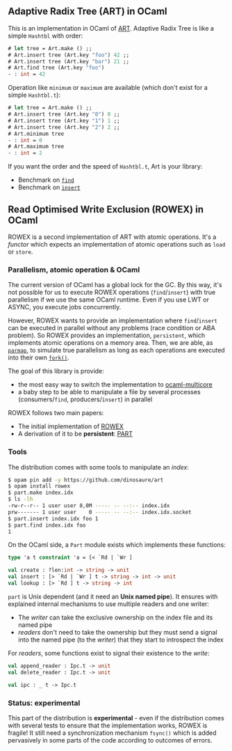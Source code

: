 ## Adaptive Radix Tree (ART) in OCaml

This is an implementation in OCaml of [ART][ART]. Adaptive Radix Tree is like a
simple `Hashtbl` with order:

```ocaml
# let tree = Art.make () ;;
# Art.insert tree (Art.key "foo") 42 ;;
# Art.insert tree (Art.key "bar") 21 ;;
# Art.find tree (Art.key "foo")
- : int = 42
```

Operation like `minimum` or `maximum` are available (which don't exist for a
simple `Hashtbl.t`):

```ocaml
# let tree = Art.make () ;;
# Art.insert tree (Art.key "0") 0 ;;
# Art.insert tree (Art.key "1") 1 ;;
# Art.insert tree (Art.key "2") 2 ;;
# Art.minimum tree
- : int = 0
# Art.maximum tree
- : int = 2
```

If you want the order and the speed of `Hashtbl.t`, Art is your library:
- Benchmark on [`find`][find-bechamel]
- Benchmark on [`insert`][insert-bechamel]

## Read Optimised Write Exclusion (ROWEX) in OCaml

ROWEX is a second implementation of ART with atomic operations. It's a _functor_
which expects an implementation of atomic operations such as `load` or `store`.

### Parallelism, atomic operation & OCaml

The current version of OCaml has a global lock for the GC. By this way, it's not
possible for us to execute ROWEX operations (`find`/`insert`) with true
parallelism if we use the same OCaml runtime. Even if you use LWT or ASYNC, you
execute jobs concurrently.

However, ROWEX wants to provide an implementation where `find`/`insert` can be
executed in parallel without any problems (race condition or ABA problem). So
ROWEX provides an implementation, `persistent`, which implements atomic
operations on a memory area. Then, we are able, as [`parmap`][parmap], to
simulate true parallelism as long as each operations are executed into their own
[`fork()`][fork].

The goal of this library is provide:
- the most easy way to switch the implementation to
  [ocaml-multicore][ocaml-multicore]
- a baby step to be able to manipulate a file by several processes
  (consumers/`find`, producers/`insert`) in parallel

ROWEX follows two main papers:
- The initial implementation of [ROWEX][ROWEX]
- A derivation of it to be **persistent**: [PART][PART]

### Tools

The distribution comes with some tools to manipulate an _index_:
```sh
$ opam pin add -y https://github.com/dinosaure/art
$ opam install rowex
$ part.make index.idx
$ ls -lh
-rw-r--r-- 1 user user 8,0M ----- -- --:-- index.idx
prw------- 1 user user    0 ----- -- --:-- index.idx.socket
$ part.insert index.idx foo 1
$ part.find index.idx foo
1
```

On the OCaml side, a `Part` module exists which implements these functions:
```ocaml
type 'a t constraint 'a = [< `Rd | `Wr ]

val create : ?len:int -> string -> unit
val insert : [> `Rd | `Wr ] t -> string -> int -> unit
val lookup : [> `Rd ] t -> string -> int
```

`part` is Unix dependent (and it need an **Unix named pipe**). It ensures with
explained internal mechanisms to use multiple readers and one writer:
- The _writer_ can take the exclusive ownership on the index file and its named
  pipe
- _readers_ don't need to take the ownership but they must send a signal into
  the named pipe (to the _writer_) that they start to introspect the index

For _readers_, some functions exist to signal their existence to the _write_:
```ocaml
val append_reader : Ipc.t -> unit
val delete_reader : Ipc.t -> unit

val ipc : _ t -> Ipc.t
```
 
### Status: experimental

This part of the distribution is **experimental** - even if the distribution
comes with several tests to ensure that the implementation works, ROWEX is
fragile! It still need a synchronization mechanism `fsync()` which is added
pervasively in some parts of the code according to outcomes of errors.

[ART]: https://db.in.tum.de/~leis/papers/ART.pdf
[ROWEX]: https://db.in.tum.de/~leis/papers/artsync.pdf
[PART]: https://arxiv.org/pdf/1909.13670.pdf
[find-bechamel]: https://dinosaure.github.io/art/bench/find.html
[insert-bechamel]: https://dinosaure.github.io/art/bench/insert.html
[parmap]: https://github.com/rdicosmo/parmap
[fork]: https://man7.org/linux/man-pages/man2/fork.2.html
[ocaml-multicore]: https://github.com/ocaml-multicore/ocaml-multicore
